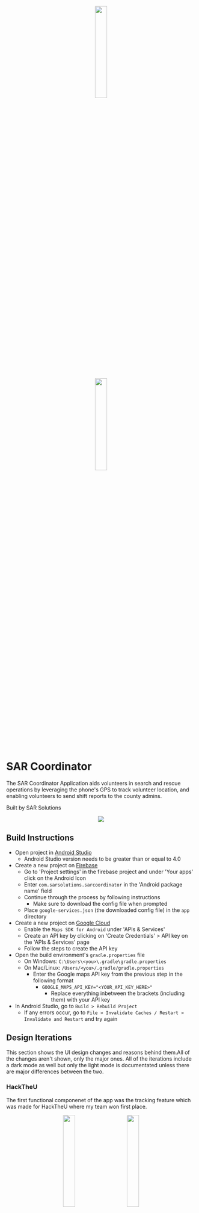 <p align="center">
  <img src="app/src/main/res/mipmap-xhdpi/app_icon.png" width="25%">
</p>
<p align="center">
	<a href="https://play.google.com/store/apps/details?id=com.sarcoordinator.sarsolutions"><img 		src="https://play.google.com/intl/en_us/badges/static/images/badges/en_badge_web_generic.png" width="25%"></a>
</p>

# SAR Coordinator
The SAR Coordinator Application aids volunteers in search and rescue operations by leveraging the phone's GPS to track volunteer location, and enabling volunteers to send shift reports to the county admins.

Built by SAR Solutions
<p align="center">
		<img src="static/SAR_Coordinator_Banner_Original.png">
</p>

## Build Instructions
- Open project in [Android Studio](https://developer.android.com/studio/index.html)
  - Android Studio version needs to be greater than or equal to 4.0
- Create a new project on [Firebase](https://firebase.google.com/)
  - Go to 'Project settings' in the firebase project and under 'Your apps' click on the Android Icon
  - Enter `com.sarsolutions.sarcoordinator` in the 'Android package name' field
  - Continue through the process by following instructions
    - Make sure to download the config file when prompted
  - Place `google-services.json` (the downloaded config file) in the `app` directory
- Create a new project on [Google Cloud](https://cloud.google.com/)
	-  Enable the `Maps SDK for Android` under 'APIs & Services'
	- Create an API key by clicking on 'Create  Credentials' > API key on the 'APIs & Services' page
	- Follow the steps to create the API key
- Open the build environment's `gradle.properties` file
	- On Windows: `C:\Users\<you>\.gradle\gradle.properties`
  - On Mac/Linux: `/Users/<you>/.gradle/gradle.properties`
	- Enter the Google maps API key from the previous step in the following format
		- `GOOGLE_MAPS_API_KEY="<YOUR_API_KEY_HERE>"`
			- Replace everything inbetween the brackets (including them) with your API key
- In Android Studio, go to `Build > Rebuild Project`
	- If any errors occur, go to `File > Invalidate Caches / Restart > Invalidate and Restart` and try again

## Design Iterations
This section shows the UI design changes and reasons behind them.All of the changes aren't shown, only the major ones. All of the iterations include a dark mode as well but only the light mode is documentated unless there are major differences between the two.

### HackTheU
The first functional componenet of the app was the tracking feature which was made for HackTheU where my team won first place.
<p align="center">
	<img hspace="20" src="static/HackTheU/HackTheU%201.png" width="25%">
	<img hspace="20" src="static/HackTheU/HackTheU%202.png" width="25%">
</p>

Not a lot to see here design-wise as most of the work happened in the backend.

### Mockup
These are the mockups that were made after the hackathon and before any progress was made.
<p align="center">
	<img hspace="20" src="static/Mockups/Mockup%20-%20Login.png" width="25%">
	<img hspace="20" src="static/Mockups/Mockup%20-%20Cases%20List.png" width="25%">
	<img hspace="20" src="static/Mockups/Mockup%20-%20Tracking.png" width="25%">
</p>

<p align="center">
	<img hspace="20" src="static/Mockups/Mockup%20-%20Shift%20Report.png" width="25%">
</p>

A lot of the componenets aren't following material guidelines, the cases list isn't user friendly, the buttons are placed poorly, the navbar has no depth and there isn't a lot of depth in the UI overall (except for the cards, which are ready for take off).

With my limited knowledge about design and user interaction at the time, these were nothing more than glorified wireframes.

### Alpha (12:23:19)
The inital iteration of the app and the first realiztion of the mockups with a few design improvements. There were quit a few additions comapred to the mockups as I hadn't gone over the minute details while designing the mockups.

#### Login
<p align="center">
	<img src="static/Alpha%20(12:23:19)/Alpha%20-%20Login.png" width="25%">
</p>

I reduced the icon size, changed the text boxes to be outlined and rounded the "Sign In" button in order to better follow material guidelines. I also added a "forgot password" button which had been overlooked when making the mockups. 

#### Reset Password
<p align="center">
	<img src="static/Alpha%20(12:23:19)/Alpha%20-%20Reset%20Password.png" width="25%">
</p>

This is more or less the same as the login screen.

#### Cases List
<p align="center">
	<img src="static/Alpha%20(12:23:19)/Alpha%20-%20Case%20List.png" width="25%">
</p>

The toolbar is the same color as the theme surface and elevated in order to be less distracting, and the list items are cards in order to make them easier to navigate and read. However, the cards themselves are displeasing to look at, specially with the contrast between them and the text on them.

#### Tracking
<p align="center">
	<img hspace="20" src="static/Alpha%20(12:23:19)/Alpha%20-%20Tracking.png" width="25%">
	<img hspace="20" src="static/Alpha%20(12:23:19)/Alpha%20-%20Tracking%20–%201.png" width="25%">
</p>

The tracking screen is the same as from the hackathon version except for the addition of the toolbar, new material button style and button colors to better indicate the status of the shift.

#### Settings
<p align="center">
	<img src="/static/Alpha%20(12:23:19)/Alpha%20-%20Settings.png" width="25%">
</p>

Another screen that had been overlooked in the mockups was the settings screen. The settings screen only had the options to select the theme and enable/disable testing mode. The settings screen could be accessed from the droop down menu along with the signout button.

### Beta (1:31:20)
Since the alpha, the beta included a lot of backend changes and improvements along with existing UI cleanup for the mobile app. While the cases list screen didn't change much, the shift reports functionality was added.

#### Login
<p align="center">
	<img src="static/Beta%20(1:31:20)/Beta%20-%20Login.png" width="25%">
</p>

Other than new logo, the other big change is the color which much less saturated.

#### Settings
<p align="center">
	<img src="static/Beta%20(1:31:20)/Beta%20-%20Settings.png" width="25%">
</p>

The "General" settings card was modernized by getting rid of the orange tint and the "About" section card was added.

#### Tracking
<p align="center">
	<img src="static/Beta%20(1:31:20)/Beta%20-%20Tracking.png" width="25%">
</p>

The "Case Information" card from the mockups was added with a redesign to better go with the rest of the UI. The card also included the case id and a seperate card to see live shift information. Additionally, the case name was displayed in the nav bar.

#### Shift Report
<p align="center">
	<img src="static/Beta%20(1:31:20)/Beta%20-%20Shift%20Report.png" width="25%">
</p>

Shift reports where one of the highly sought out features by the Wasatch county. Compared with the mockup, again, there was a major redesign to better accompany the rest of the UI. A input text field was added for the number of hours on search as well as dynamic vehicle cards. In the mockup there were just checkboxes for the activtiy which was a step down from what the county wanted and therefore vehicle cards were added. The fab on the bottom inserts a new vehicle card horizontally, in the "Vehicle section", from where vehicle's information can be filled out. Additionally, the vehicle cards can be swiped up to delete them from the shift report.

### Beta (2:29:20)
This iteration included the prcoess of changing UI elements to uniformly match throughout the app as well as an entire navigation redesign with the addtion of a bottom navigation bar.

#### Login
<p align="center">
	<img src="static/Beta%20(2:29:20)/Beta%202%20-%20Login.png" width="25%">
</p>

The colors in the app were intended to go with the old logo. With the new logo, I changed the UI colors to better match it.
Additionally, the input text fields were changed so that they were only colored when focued to signify better focus.

#### Cases List
<p align="center">
	<img src="static/Beta%20(2:29:20)/Beta%202%20-%20Cases%20List.png" width="25%">
</p>

With the addition of the bottom nav bar, the drop down menu from the toolbar was removed. The material cards were removed in favor of list items with just two text views indicating the case name and the date of creation for the case. The cards were occupying too much unnecessary space and the contrast between the card surface and the two text views made it tough to read the missing person's name.

#### Failed Shifts
<p align="center">
	<img src="static/Beta%20(2:29:20)/Beta%202%20-%20Failed%20Shifts.png" width="25%">
</p>

This newly added screen looked the same as the Cases List screen, however it functioned differently. Clicking on a case on the Cases List screen would open up the Tracking screen, however, clicking on a case on the Failed Shifts screen would just show a progess bar on top to indicate that the device is attempting to sync the shift with the server.

#### Settings
<p align="center">
	<img src="static/Beta%20(2:29:20)/Beta%202%20-%20Settings.png" width="25%">
</p>

As the drop down menu was removed, the settings page was moved to be accessible via the bottom navigation bar and the "Sign Out" button was moved to the settings page. 
A text view indicating the app version in the "About" section was added along with changing the "View Licenses" button style to make it more obvious that it was clickable.

#### Tracking
<p align="center">
	<img src="static/Beta%20(2:29:20)/Beta%202%20-%20Tracking.png" width="25%">
</p>

The tracking screen had a minor tweak where the "Start" button was removed and a floating action button was added to take over it's function. With this change, the Tracking page worked much better with the Shift Report screen.

### Beta (4:01:20)
The base fragments layout had a major redesign with the addition of a custom floating tool bar using a custom motionlayout.

#### Cases List
<p align="center">
	<img src="static/Beta%20(4:1:20)/Beta%203%20-%20Cases%20List.png" width="25%">
</p>

The default toolbar was pointless as it served no purpose other than to show the screen title and look unpleasant. It was replaced with a custom styled toolbar which showed the title in the center in a custom font and could be extended to support a search feature in the future.

The cases list items were redsigned as well to show the name of the missing person as well because the case name would not always be helpful. In addition, an avatar with the missing person's initials was added as well to make it easier to navigate to a specific case.

#### Tracking
<p align="center">
	<img src="static/Beta%20(4:1:20)/Beta%203%20-%20Tracking.png" width="25%">
</p>

Another big feature added in this iteration was the ability for volunteers to take images. The "Images Information" card would be displayed once the shift starts and the user can take an image using the "Take Image" button. The images taken would appear under "Images Taken" and can be scrolled horizontally to view additional images. Clicking on an image would take the user to the Image Details screen.

### Image Details
<p align="center">
	<img src="static/Beta%20(4:1:20)/Beta%203%20-%20Image%20Details.png" width="25%">
</p>

The image is displayed on the entire screen and can be panned and zoomed in as well. The image detail card can be dragged up to vew additonal details about the image, enter additional information about the image, upload the image and delete it.

### Shift Report
<p align="center">
	<img src="static/Beta%20(4:1:20)/Beta%203%20-%20Shift%20Report.png" width="25%">
</p>

If the images aren't dealt with (uploaded or deleted) while the shift is active, the volunteer can defer the task till after the shift and continue in the shift report screen. Clicking on the image on this screen, works the same way and takes the user to the Image Details screen.

### Release Candidate (4:08:20)
This iteration is the one that is shown in the production video and it includes an addition of a map from the previous iteration.

### Login
<p align="center">
	<img src="static/Release%20Candidate%20(4:8:20)/Release%20Candidate%20-%20Login.png" width="25%">
</p>

Small addition of the privacy policy disclosure on the login screen. The "Forgot Password" button was shifted up as well in order to almost group it with the "Sign In" button but not entirely in order to avoid acidental clicks.

### Tracking
<p align="center">
	<img hspace="20" src="static/Release%20Candidate%20(4:8:20)/Release%20Candidate%20-%20Tracking.png" width="25%">
	<img hspace="20" src="static/Release%20Candidate%20(4:8:20)/Release%20Candidate%20-%20Tracking%20–%201.png" width="25%">
</p>

A map was added to the tracking screen to show the user their current location and it was added to the Failed Shifts report screen as well to show the path of the shift.

The case information is shown in a card which can be swiped from the bottom as well as swiped down to dismiss completely. To bring it back up, after its dissmisal, the circular "Info" circular button on the top right of the screen can be clicked. The starting marker shows the starting point of the shift and once the shift stops, a red marker will be shown to indicate the ending position as well. 

The current shift information is shown on the top alongside the back and "Info" circular buttons.
When shift tracking is active, a smaller FAB is shown on top of the primary FAB which enables the user to take an image.

## External Links
- [Play Store Link](https://play.google.com/store/apps/details?id=com.sarcoordinator.sarsolutions)
- [Landing Page](https://sarcoordinator.com/)
- [Admin Page](https://sarcoordinator.com/login)
- [Privacy Policy](https://sar-coordinator.flycricket.io/privacy.html)
